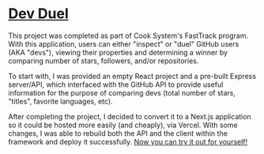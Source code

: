 # <a href="https://dev-duel.vercel.app/" target="_blank">Dev Duel</a>

This project was completed as part of Cook System's FastTrack program. With this application, users can either "inspect" or "duel" GitHub users (AKA "devs"), viewing their properties and determining a winner by comparing number of stars, followers, and/or repositories.

To start with, I was provided an empty React project and a pre-built Express server/API, which interfaced with the GitHub API to provide useful information for the purpose of comparing devs (total number of stars, "titles", favorite languages, etc).

After completing the project, I decided to convert it to a Next.js application so it could be hosted more easily (and cheaply), via Vercel. With some changes, I was able to rebuild both the API and the client within the framework and deploy it successfully. <a href="https://dev-duel.vercel.app/" target="_blank">Now you can try it out for yourself!</a>
